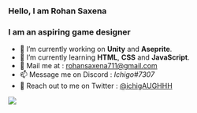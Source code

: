 ### Hello, I am Rohan Saxena
### I am an aspiring game designer

- 👾 I’m currently working on **Unity** and **Aseprite**.
- 🌱 I’m currently learning **HTML**, **CSS** and **JavaScript**.
- 📩 Mail me at : rohansaxena711@gmail.com
- 📫 Message me on Discord : *Ichigo#7307*
- 🐤 Reach out to me on Twitter : [@ichigAUGHHH](https://twitter.com/ichigAUGHHH)


<img src = "https://github-readme-stats.vercel.app/api?username=RohanSaxena7&&show_icons=true&title_color=ffff33&icon_color=90EE90&text_color=FFFF00&bg_color=00008B">

